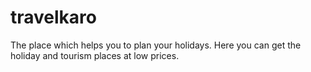 # travelkaro
The place which helps you to plan your holidays. Here you can get the holiday and tourism places at low prices.
